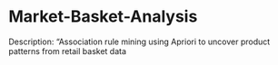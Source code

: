 # Market-Basket-Analysis
Description: “Association rule mining using Apriori to uncover product patterns from retail basket data
